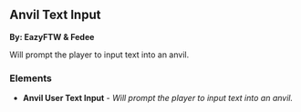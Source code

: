 ## Anvil Text Input
**By: EazyFTW & Fedee**
<br>

Will prompt the player to input text into an anvil.
<br>

### Elements
- **Anvil User Text Input** - *Will prompt the player to input text into an anvil.*

